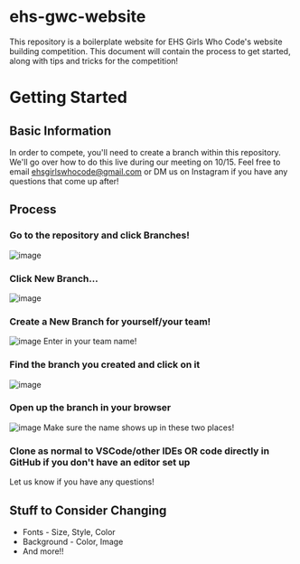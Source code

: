 # ehs-gwc-website
This repository is a boilerplate website for EHS Girls Who Code's website building competition. This document will contain the process to get started, along with tips and tricks for the competition!
# Getting Started
## Basic Information
In order to compete, you'll need to create a branch within this repository. We'll go over how to do this live during our meeting on 10/15. Feel free to email [ehsgirlswhocode@gmail.com](mailto:ehsgirlswhocode@gmail.com) or DM us on Instagram if you have any questions that come up after!
## Process
### Go to the repository and click Branches!
![image](https://github.com/user-attachments/assets/c9d828b7-b9a8-42a9-b81c-2c922acb7d2e)
### Click New Branch...
![image](https://github.com/user-attachments/assets/c788ed2c-8bab-409f-a04a-18469f651f05)
### Create a New Branch for yourself/your team!
![image](https://github.com/user-attachments/assets/be2bbde0-8b71-417d-af9a-1bb5fd44282f)
Enter in your team name!
### Find the branch you created and click on it
![image](https://github.com/user-attachments/assets/ac26fa3d-2de6-4d33-9676-5e7f434e2f80)
### Open up the branch in your browser
![image](https://github.com/user-attachments/assets/54c61485-27f5-4a24-92d4-3947e0f0b8c0)
Make sure the name shows up in these two places!
### Clone as normal to VSCode/other IDEs OR code directly in GitHub if you don't have an editor set up
Let us know if you have any questions!
## Stuff to Consider Changing
- Fonts - Size, Style, Color
- Background - Color, Image
- And more!!




